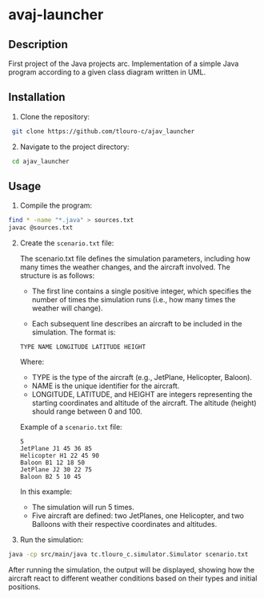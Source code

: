 # avaj-launcher

## Description
First project of the Java projects arc. Implementation of a simple Java program according to a given class diagram written in UML.


## Installation 

1. Clone the repository:
```bash
 git clone https://github.com/tlouro-c/ajav_launcher
```

2. Navigate to the project directory:

```bash
 cd ajav_launcher
```

## Usage

1. Compile the program:
```bash
find * -name "*.java" > sources.txt
javac @sources.txt
```

2. Create the ```scenario.txt``` file:

	The scenario.txt file defines the simulation parameters, including how many times the weather changes, and the aircraft involved. The structure is as follows:


	- The first line contains a single positive integer, which specifies the number of times the simulation runs (i.e., how many times the weather will change).

	- Each subsequent line describes an aircraft to be included in the simulation. The format is:
	```
	TYPE NAME LONGITUDE LATITUDE HEIGHT
	```
	Where:

	- TYPE is the type of the aircraft (e.g., JetPlane, Helicopter, Baloon).
	- NAME is the unique identifier for the aircraft.
	- LONGITUDE, LATITUDE, and HEIGHT are integers representing the starting coordinates and altitude of the aircraft. The altitude (height) should range between 0 and 100.

	Example of a ```scenario.txt``` file:

	```
	5
	JetPlane J1 45 36 85
	Helicopter H1 22 45 90
	Baloon B1 12 18 50
	JetPlane J2 30 22 75
	Baloon B2 5 10 45
	```
	In this example:

	- The simulation will run 5 times.
	- Five aircraft are defined: two JetPlanes, one Helicopter, and two Balloons with their respective coordinates and altitudes.

4. Run the simulation:
```bash
java -cp src/main/java tc.tlouro_c.simulator.Simulator scenario.txt
```

After running the simulation, the output will be displayed, showing how the aircraft react to different weather conditions based on their types and initial positions.

